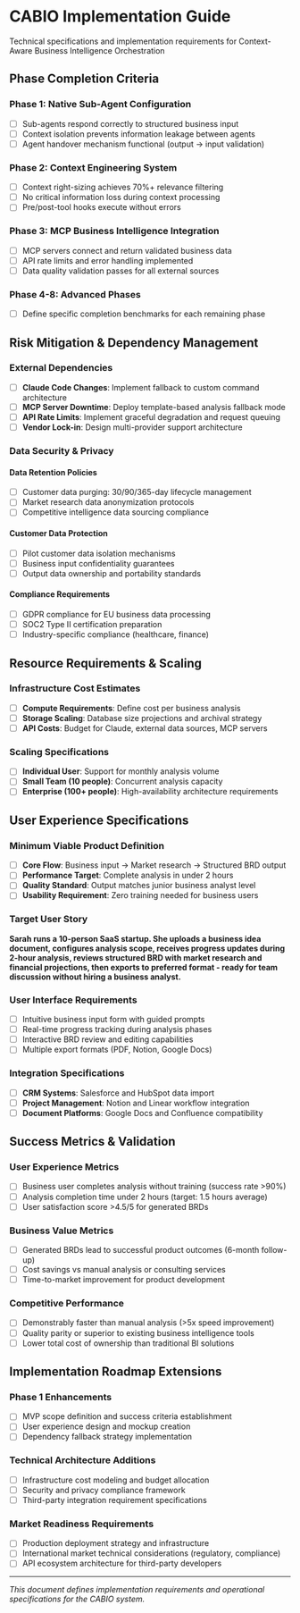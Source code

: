 # CABIO Implementation Guide

Technical specifications and implementation requirements for Context-Aware Business Intelligence Orchestration

## Phase Completion Criteria

### Phase 1: Native Sub-Agent Configuration

- [ ] Sub-agents respond correctly to structured business input
- [ ] Context isolation prevents information leakage between agents
- [ ] Agent handover mechanism functional (output → input validation)

### Phase 2: Context Engineering System

- [ ] Context right-sizing achieves 70%+ relevance filtering
- [ ] No critical information loss during context processing
- [ ] Pre/post-tool hooks execute without errors

### Phase 3: MCP Business Intelligence Integration

- [ ] MCP servers connect and return validated business data
- [ ] API rate limits and error handling implemented
- [ ] Data quality validation passes for all external sources

### Phase 4-8: Advanced Phases

- [ ] Define specific completion benchmarks for each remaining phase

## Risk Mitigation & Dependency Management

### External Dependencies

- [ ] **Claude Code Changes**: Implement fallback to custom command architecture
- [ ] **MCP Server Downtime**: Deploy template-based analysis fallback mode
- [ ] **API Rate Limits**: Implement graceful degradation and request queuing
- [ ] **Vendor Lock-in**: Design multi-provider support architecture

### Data Security & Privacy

#### Data Retention Policies

- [ ] Customer data purging: 30/90/365-day lifecycle management
- [ ] Market research data anonymization protocols
- [ ] Competitive intelligence data sourcing compliance

#### Customer Data Protection

- [ ] Pilot customer data isolation mechanisms
- [ ] Business input confidentiality guarantees
- [ ] Output data ownership and portability standards

#### Compliance Requirements

- [ ] GDPR compliance for EU business data processing
- [ ] SOC2 Type II certification preparation
- [ ] Industry-specific compliance (healthcare, finance)

## Resource Requirements & Scaling

### Infrastructure Cost Estimates

- [ ] **Compute Requirements**: Define cost per business analysis
- [ ] **Storage Scaling**: Database size projections and archival strategy
- [ ] **API Costs**: Budget for Claude, external data sources, MCP servers

### Scaling Specifications

- [ ] **Individual User**: Support for monthly analysis volume
- [ ] **Small Team (10 people)**: Concurrent analysis capacity
- [ ] **Enterprise (100+ people)**: High-availability architecture requirements

## User Experience Specifications

### Minimum Viable Product Definition

- [ ] **Core Flow**: Business input → Market research → Structured BRD output
- [ ] **Performance Target**: Complete analysis in under 2 hours
- [ ] **Quality Standard**: Output matches junior business analyst level
- [ ] **Usability Requirement**: Zero training needed for business users

### Target User Story

**Sarah runs a 10-person SaaS startup. She uploads a business idea document, configures analysis scope, receives progress updates during 2-hour analysis, reviews structured BRD with market research and financial projections, then exports to preferred format - ready for team discussion without hiring a business analyst.**

### User Interface Requirements

- [ ] Intuitive business input form with guided prompts
- [ ] Real-time progress tracking during analysis phases
- [ ] Interactive BRD review and editing capabilities
- [ ] Multiple export formats (PDF, Notion, Google Docs)

### Integration Specifications

- [ ] **CRM Systems**: Salesforce and HubSpot data import
- [ ] **Project Management**: Notion and Linear workflow integration
- [ ] **Document Platforms**: Google Docs and Confluence compatibility

## Success Metrics & Validation

### User Experience Metrics

- [ ] Business user completes analysis without training (success rate >90%)
- [ ] Analysis completion time under 2 hours (target: 1.5 hours average)
- [ ] User satisfaction score >4.5/5 for generated BRDs

### Business Value Metrics

- [ ] Generated BRDs lead to successful product outcomes (6-month follow-up)
- [ ] Cost savings vs manual analysis or consulting services
- [ ] Time-to-market improvement for product development

### Competitive Performance

- [ ] Demonstrably faster than manual analysis (>5x speed improvement)
- [ ] Quality parity or superior to existing business intelligence tools
- [ ] Lower total cost of ownership than traditional BI solutions

## Implementation Roadmap Extensions

### Phase 1 Enhancements

- [ ] MVP scope definition and success criteria establishment
- [ ] User experience design and mockup creation
- [ ] Dependency fallback strategy implementation

### Technical Architecture Additions

- [ ] Infrastructure cost modeling and budget allocation
- [ ] Security and privacy compliance framework
- [ ] Third-party integration requirement specifications

### Market Readiness Requirements

- [ ] Production deployment strategy and infrastructure
- [ ] International market technical considerations (regulatory, compliance)
- [ ] API ecosystem architecture for third-party developers

---

*This document defines implementation requirements and operational specifications for the CABIO system.*
